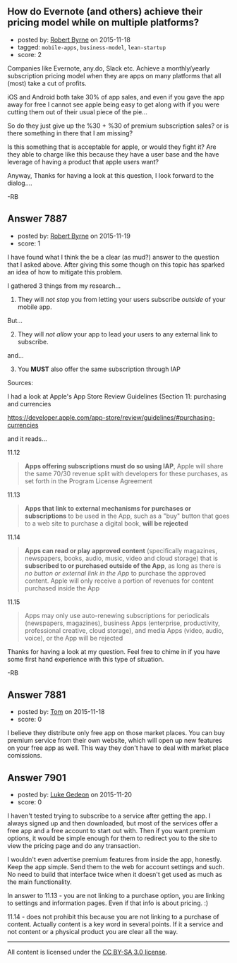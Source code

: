 ## How do Evernote (and others) achieve their pricing model while on multiple platforms?

- posted by: [Robert Byrne](https://stackexchange.com/users/5232876/robert-byrne) on 2015-11-18
- tagged: `mobile-apps`, `business-model`, `lean-startup`
- score: 2

Companies like Evernote, any.do, Slack etc. Achieve a monthly/yearly subscription pricing model when they are apps on many platforms that all (most) take a cut of profits.

iOS and Android both take 30% of app sales, and even if you gave the app away for free I cannot see apple being easy to get along with if you were cutting them out of their usual piece of the pie...

So do they just give up the %30 + %30 of premium subscription sales? or is there something in there that I am missing?

Is this something that is acceptable for apple, or would they fight it? Are they able to charge like this because they have a user base and the have leverage of having a product that apple users want?

Anyway, Thanks for having a look at this question, I look forward to the dialog....

-RB


## Answer 7887

- posted by: [Robert Byrne](https://stackexchange.com/users/5232876/robert-byrne) on 2015-11-19
- score: 1

I have found what I think the be a clear (as mud?) answer to the question that I asked above. After giving this some though on this topic has sparked an idea of how to mitigate this problem.

I gathered 3 things from my research...

1. They will *not stop* you from letting your users subscribe *outside* of your mobile app.

But...

2. They will *not allow* your app to lead your users to any external link to subscribe.

and...

3. You **MUST** also offer the same subscription through IAP

Sources:

I had a look at Apple's App Store Review Guidelines (Section 11: purchasing and currencies

https://developer.apple.com/app-store/review/guidelines/#purchasing-currencies

and it reads...

11.12 

> **Apps offering subscriptions must do so using IAP**, Apple will  share the same 70/30 revenue split with developers for these purchases, as set forth in the Program License Agreement

11.13   

> **Apps that link to external mechanisms for purchases or
subscriptions** to be used in the App, such as a "buy" button that
goes to a web site to purchase a digital book, **will be rejected**

11.14  

> **Apps can read or play approved content** (specifically magazines, newspapers, books, audio, music, video and cloud storage) that is **subscribed to or purchased outside of the App**, as long as there is *no button or external link in the App* to purchase the approved content. Apple will only receive a portion of revenues for content purchased inside the App

11.15  

> Apps may only use auto-renewing subscriptions for periodicals (newspapers, magazines), business Apps (enterprise, productivity, professional creative, cloud storage), and media Apps (video, audio, voice), or the App will be rejected

Thanks for having a look at my question. Feel free to chime in if you have some first hand experience with this type of situation.

-RB


## Answer 7881

- posted by: [Tom](https://stackexchange.com/users/1841165/tom) on 2015-11-18
- score: 0

I believe they distribute only free app on those market places. You can buy premium service from their own website, which will open up new features on your free app as well. This way they don't have to deal with market place comissions.


## Answer 7901

- posted by: [Luke Gedeon](https://stackexchange.com/users/1119600/luke-gedeon) on 2015-11-20
- score: 0

I haven't tested trying to subscribe to a service after getting the app. I always signed up and then downloaded, but most of the services offer a free app and a free account to start out with. Then if you want premium options, it would be simple enough for them to redirect you to the site to view the pricing page and do any transaction.

I wouldn't even advertise premium features from inside the app, honestly. Keep the app simple. Send them to the web for account settings and such. No need to build that interface twice when it doesn't get used as much as the main functionality.

In answer to 11.13 - you are not linking to a purchase option, you are linking to settings and information pages. Even if that info is about pricing. :)

11.14 - does not prohibit this because you are not linking to a purchase of content. Actually content is a key word in several points. If it a service and not content or a physical product you are clear all the way.



---

All content is licensed under the [CC BY-SA 3.0 license](https://creativecommons.org/licenses/by-sa/3.0/).
